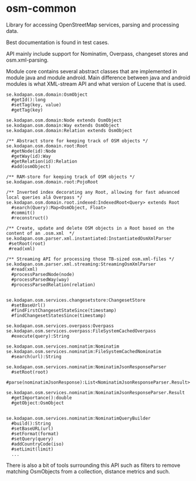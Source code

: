 osm-common
==========

Library for accessing OpenStreetMap services, parsing and processing data.

Best documentation is found in test cases.

API mainly include support for Nominatim, Overpass, changeset stores and osm.xml-parsing.

Module core contains several abstract classes that are implemented in module java and module android.
Main difference between java and android modules is what XML-stream API and what version of Lucene that is used.

```
se.kodapan.osm.domain:OsmObject
  #getId():long
  #setTag(key, value)
  #getTag(key)

se.kodapan.osm.domain:Node extends OsmObject
se.kodapan.osm.domain:Way extends OsmObject
se.kodapan.osm.domain:Relation extends OsmObject

/** Abstract store for keeping track of OSM objects */
se.kodapan.osm.domain.root:Root
  #getNode(id):Node
  #getWay(id):Way
  #getRelation(id):Relation
  #add(osmObject)

/** RAM-store for keeping track of OSM objects */
se.kodapan.osm.domain.root:PojoRoot

/** Inverted index decorating any Root, allowing for fast advanced local queries alá Overpass */
se.kodapan.osm.domain.root.indexed:IndexedRoot<Query> extends Root
  #search(Query):Map<OsmObject, Float>
  #commit()
  #reconstruct()

/** Create, update and delete OSM objects in a Root based on the content of an .osm.xml  */
se.kodapan.osm.parser.xml.instantiated:InstantiatedOsmXmlParser
 #setRoot(root)
 #read(xml)

/** Streaming API for processing those TB-sized osm.xml-files */
se.kodapan.osm.parser.xml.streaming:StreamingOsmXmlParser
  #read(xml)
  #processParsedNode(node)
  #processParsedWay(way)
  #processParsedRelation(relation)


se.kodapan.osm.services.changesetstore:ChangesetStore
  #setBaseUrl()
  #findFirstChangesetStateSince(timestamp)
  #findChangesetStatesSince(timestamp)

se.kodapan.osm.services.overpass:Overpass
se.kodapan.osm.services.overpass:FileSystemCachedOverpass
  #execute(query):String

se.kodapan.osm.services.nominatim:Nominatim
se.kodapan.osm.services.nominatim:FileSystemCachedNominatim
  #search(url):String

se.kodapan.osm.services.nominatim:NominatimJsonResponseParser
  #setRoot(root)
  #parse(nominatimJsonResponse):List<NominatimJsonResponseParser.Result>

se.kodapan.osm.services.nominatim:NominatimJsonResponseParser.Result
  #getImportance():double
  #getObject:OsmObject


se.kodapan.osm.services.nominatim:NominatimQueryBuilder
  #build():String
  #setBaseURL(url)
  #setFormat(format)
  #setQuery(query)
  #addCountryCode(iso)
  #setLimit(limit)
  ...
```


There is also a bit of tools surrounding this API such as filters to remove matching OsmObjects from a collection,
distance metrics and such.
